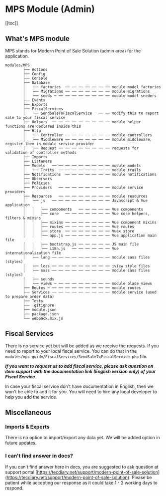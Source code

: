 # MPS Module (Admin)

[[toc]]

## What's MPS module

MPS stands for Modern Point of Sale Solution (admin area) for the application.

```text
modules/MPS
        ├── Actions
        ├── Config
        ├── Console
        ├── Database
        │   └── factories  ── ── ── ── ── ── ── module model factories
        │   ├── Migrations ── ── ── ── ── ── ── module migrations
        │   └── seeds ─ ── ── ── ── ── ── ── ── module model seeders
        ├── Events
        ├── Exports
        ├── FiscalServices
        │   └── SendSaleToFiscalService   ── ── modify this to report sale to your fiscal service
        ├── Helpers  ── ── ── ── ── ── ── ── ── module helper functions are declared inside this
        ├── Http
        │   └── Controller ── ── ── ── ── ── ── module controllers
        │   ├── Middleware ── ── ── ── ── ── ── module middleware, register them in module service provider
        │   └── Request ── ── ── ── ── ── ── ── requests for validation of controller methods
        ├── Imports
        ├── Listeners
        ├── Models   ── ── ── ── ── ── ── ── ── module models
        │   └── Traits  ── ── ── ── ── ── ── ── module trails
        ├── Notifications  ── ── ── ── ── ── ── module notifications
        ├── Observers
        ├── Policies
        ├── Providers   ── ── ── ── ── ── ── ── module service providers
        ├── Resources   ── ── ── ── ── ── ── ── module resources
        │   └── js   ── ── ── ── ── ── ── ── ── Javascript & Vue application
        │   │   └── components   ── ── ── ── ── Vue components
        │   │   ├── core   ── ── ── ── ── ── ── Vue core helpers, filters & mixins
        │   │   ├── mixins ── ── ── ── ── ── ── Vue component mixins
        │   │   ├── routes ── ── ── ── ── ── ── Vue routes
        │   │   ├── store  ── ── ── ── ── ── ── Vuex store
        │   │   ├── app.js ── ── ── ── ── ── ── Vue application main file
        │   │   ├── bootstrap.js ── ── ── ── ── JS main file
        │   │   └── i18n.js   ── ── ── ── ── ── Vue internationalization file
        │   ├── lang ── ── ── ── ── ── ── ── ── module sass files (styles)
        │   ├── less ── ── ── ── ── ── ── ── ── iview style files
        │   ├── sass ── ── ── ── ── ── ── ── ── module sass files (styles)
        │   ├── sounds
        │   └── views ─ ── ── ── ── ── ── ── ── module blade views
        ├── Routes ─ ── ── ── ── ── ── ── ── ── module routes
        ├── Services ── ── ── ── ── ── ── ── ── module service (used to prepare order data)
        ├── Tests
        ├── .gitignore
        ├── module.json
        ├── package.json
        └── webpack.mix.js
```

## Fiscal Services

There is no service yet but will be added as we receive the requests. If you need to report to your local fiscal service. You can do that in the `modules/mps-guide/FiscalServices/SendSaleToFiscalService.php` file.

**_If you want to request us to add fiscal service, please ask question on item support with the documentation link (English version only) of your Fiscal Service._**

In case your fiscal service don't have documentation in English, then we won't be able to add it for you. You will need to hire any local developer to help you add the service.

## Miscellaneous

### Imports & Exports

There is no option to import/export any data yet. We will be added option in future updates.

### I can't find answer in docs?

If you can't find answer here in docs, you are suggested to ask question at support portal [https://tecdiary.net/support/modern-point-of-sale-solution](https://tecdiary.net/support/modern-point-of-sale-solution). Please be patient while accepting our response as it could take 1 - 2 working days to respond.
